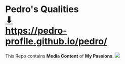 # Pedro's Qualities <br> <a href="https://pedro-profile.github.io/pedro/" target="_blank">⬇</a> <br> <a href="https://pedro-profile.github.io/pedro/" target="_blank">https://pedro-profile.github.io/pedro/</a>
This Repo contains <b>Media Content</b> of <b>My Passions</b>. ![](https://pedro-profile.github.io/assets/JEM7V_WH.webp)
